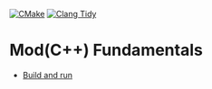 [![CMake](https://github.com/mod-cpp/pacman/actions/workflows/cmake.yml/badge.svg)](https://github.com/mod-cpp/pacman/actions/workflows/cmake.yml)
[![Clang Tidy](https://github.com/mod-cpp/pacman/actions/workflows/clang-tidy.yml/badge.svg)](https://github.com/mod-cpp/pacman/actions/workflows/clang-tidy.yml)

# Mod(C++) Fundamentals

* [Build and run](exercises/11/build_and_run/README.md)

